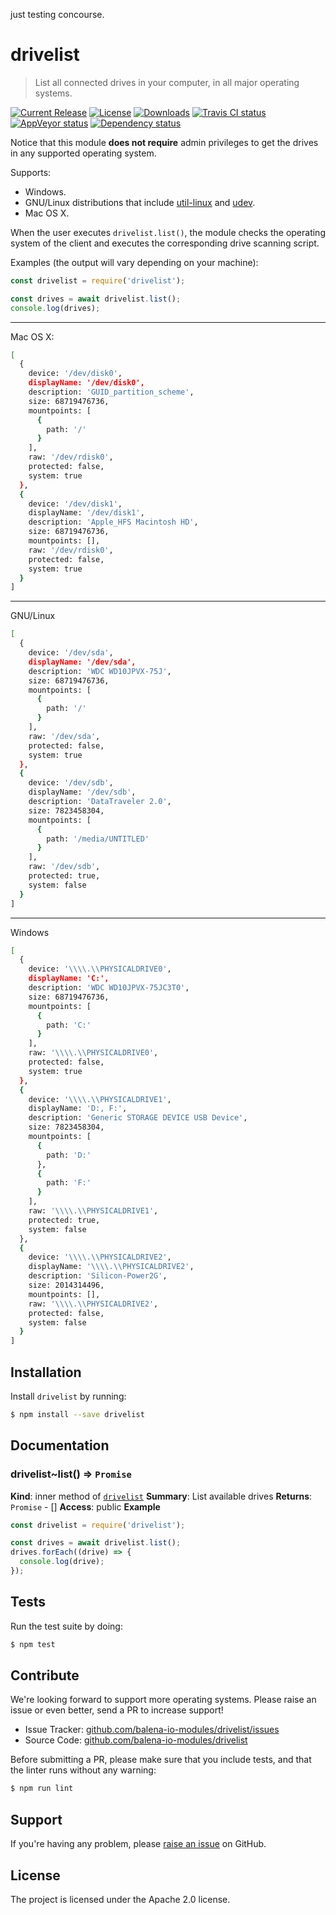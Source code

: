 just testing concourse.
<!-- Make sure you edit doc/README.hbs rather than README.md because the latter is auto-generated -->

drivelist
=========

> List all connected drives in your computer, in all major operating systems.

[![Current Release](https://img.shields.io/npm/v/drivelist.svg?style=flat-square)](https://npmjs.com/package/drivelist)
[![License](https://img.shields.io/npm/l/drivelist.svg?style=flat-square)](https://npmjs.com/package/drivelist)
[![Downloads](https://img.shields.io/npm/dm/drivelist.svg?style=flat-square)](https://npmjs.com/package/drivelist)
[![Travis CI status](https://img.shields.io/travis/balena-io-modules/drivelist/master.svg?style=flat-square&label=linux)](https://travis-ci.org/balena-io-modules/drivelist/branches)
[![AppVeyor status](https://img.shields.io/appveyor/ci/balena-io/drivelist/master.svg?style=flat-square&label=windows)](https://ci.appveyor.com/project/balena-io/drivelist/branch/master)
[![Dependency status](https://img.shields.io/david/balena-io-modules/drivelist.svg?style=flat-square)](https://david-dm.org/balena-io-modules/drivelist)

Notice that this module **does not require** admin privileges to get the drives in any supported operating system.

Supports:

- Windows.
- GNU/Linux distributions that include [util-linux](https://github.com/karelzak/util-linux) and [udev](https://wiki.archlinux.org/index.php/udev).
- Mac OS X.

When the user executes `drivelist.list()`, the module checks the operating
system of the client and executes the corresponding drive scanning script.

Examples (the output will vary depending on your machine):

```js
const drivelist = require('drivelist');

const drives = await drivelist.list();
console.log(drives);
```

***

Mac OS X:

```sh
[
  {
    device: '/dev/disk0',
    displayName: '/dev/disk0',
    description: 'GUID_partition_scheme',
    size: 68719476736,
    mountpoints: [
      {
        path: '/'
      }
    ],
    raw: '/dev/rdisk0',
    protected: false,
    system: true
  },
  {
    device: '/dev/disk1',
    displayName: '/dev/disk1',
    description: 'Apple_HFS Macintosh HD',
    size: 68719476736,
    mountpoints: [],
    raw: '/dev/rdisk0',
    protected: false,
    system: true
  }
]
```

***

GNU/Linux

```sh
[
  {
    device: '/dev/sda',
    displayName: '/dev/sda',
    description: 'WDC WD10JPVX-75J',
    size: 68719476736,
    mountpoints: [
      {
        path: '/'
      }
    ],
    raw: '/dev/sda',
    protected: false,
    system: true
  },
  {
    device: '/dev/sdb',
    displayName: '/dev/sdb',
    description: 'DataTraveler 2.0',
    size: 7823458304,
    mountpoints: [
      {
        path: '/media/UNTITLED'
      }
    ],
    raw: '/dev/sdb',
    protected: true,
    system: false
  }
]
```

***

Windows

```sh
[
  {
    device: '\\\\.\\PHYSICALDRIVE0',
    displayName: 'C:',
    description: 'WDC WD10JPVX-75JC3T0',
    size: 68719476736,
    mountpoints: [
      {
        path: 'C:'
      }
    ],
    raw: '\\\\.\\PHYSICALDRIVE0',
    protected: false,
    system: true
  },
  {
    device: '\\\\.\\PHYSICALDRIVE1',
    displayName: 'D:, F:',
    description: 'Generic STORAGE DEVICE USB Device',
    size: 7823458304,
    mountpoints: [
      {
        path: 'D:'
      },
      {
        path: 'F:'
      }
    ],
    raw: '\\\\.\\PHYSICALDRIVE1',
    protected: true,
    system: false
  },
  {
    device: '\\\\.\\PHYSICALDRIVE2',
    displayName: '\\\\.\\PHYSICALDRIVE2',
    description: 'Silicon-Power2G',
    size: 2014314496,
    mountpoints: [],
    raw: '\\\\.\\PHYSICALDRIVE2',
    protected: false,
    system: false
  }
]
```

Installation
------------

Install `drivelist` by running:

```sh
$ npm install --save drivelist
```

Documentation
-------------

<a name="module_drivelist..list"></a>

### drivelist~list() ⇒ <code>Promise</code>
**Kind**: inner method of [<code>drivelist</code>](#module_drivelist)
**Summary**: List available drives
**Returns**: <code>Promise</code> - <Drive>[]
**Access**: public
**Example**
```js
const drivelist = require('drivelist');

const drives = await drivelist.list();
drives.forEach((drive) => {
  console.log(drive);
});
```

Tests
-----

Run the test suite by doing:

```sh
$ npm test
```

Contribute
----------

We're looking forward to support more operating systems. Please raise an issue or even better, send a PR to increase support!

- Issue Tracker: [github.com/balena-io-modules/drivelist/issues](https://github.com/balena-io-modules/drivelist/issues)
- Source Code: [github.com/balena-io-modules/drivelist](https://github.com/balena-io-modules/drivelist)

Before submitting a PR, please make sure that you include tests, and that the linter runs without any warning:

```sh
$ npm run lint
```

Support
-------

If you're having any problem, please [raise an issue](https://github.com/balena-io-modules/drivelist/issues/new) on GitHub.

License
-------

The project is licensed under the Apache 2.0 license.

[yaml]: http://yaml.org
